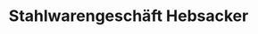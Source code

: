 ---
title: "Stahlwarengeschäft Hebsacker"
url: /schwaebisch-hall/stahlwarengeschaeft-hebsacker/
shop: Haushaltsartikel
---